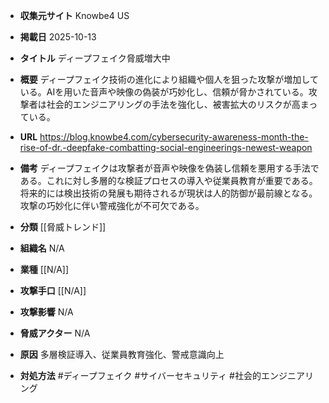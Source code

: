 - **収集元サイト**
Knowbe4 US

- **掲載日**
2025-10-13

- **タイトル**
ディープフェイク脅威増大中

- **概要**
ディープフェイク技術の進化により組織や個人を狙った攻撃が増加している。AIを用いた音声や映像の偽装が巧妙化し、信頼が脅かされている。攻撃者は社会的エンジニアリングの手法を強化し、被害拡大のリスクが高まっている。

- **URL**
https://blog.knowbe4.com/cybersecurity-awareness-month-the-rise-of-dr.-deepfake-combatting-social-engineerings-newest-weapon

- **備考**
ディープフェイクは攻撃者が音声や映像を偽装し信頼を悪用する手法である。これに対し多層的な検証プロセスの導入や従業員教育が重要である。将来的には検出技術の発展も期待されるが現状は人的防御が最前線となる。攻撃の巧妙化に伴い警戒強化が不可欠である。

- **分類**
[[脅威トレンド]]

- **組織名**
N/A

- **業種**
[[N/A]]

- **攻撃手口**
[[N/A]]

- **攻撃影響**
N/A

- **脅威アクター**
N/A

- **原因**
多層検証導入、従業員教育強化、警戒意識向上

- **対処方法**
#ディープフェイク #サイバーセキュリティ #社会的エンジニアリング
